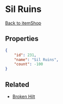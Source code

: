 # Sil Ruins

<no description available>

[Back to itemShop](../item-shops.md)

## Properties

```json
{
    "id": 231,
    "name": "Sil Ruins",
    "count": -100
}
```

## Related

- [Broken Hilt](../items/6103-broken-hilt.md)

